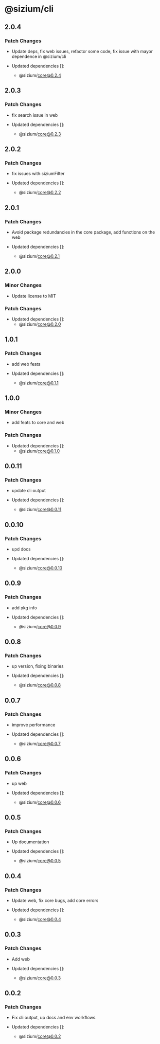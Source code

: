 # @sizium/cli

## 2.0.4

### Patch Changes

- Update deps, fix web issues, refactor some code, fix issue with mayor dependence in @sizium/cli

- Updated dependencies []:
  - @sizium/core@0.2.4

## 2.0.3

### Patch Changes

- fix search issue in web

- Updated dependencies []:
  - @sizium/core@0.2.3

## 2.0.2

### Patch Changes

- fix issues with siziumFilter

- Updated dependencies []:
  - @sizium/core@0.2.2

## 2.0.1

### Patch Changes

- Avoid package redundancies in the core package, add functions on the web

- Updated dependencies []:
  - @sizium/core@0.2.1

## 2.0.0

### Minor Changes

- Update license to MIT

### Patch Changes

- Updated dependencies []:
  - @sizium/core@0.2.0

## 1.0.1

### Patch Changes

- add web feats

- Updated dependencies []:
  - @sizium/core@0.1.1

## 1.0.0

### Minor Changes

- add feats to core and web

### Patch Changes

- Updated dependencies []:
  - @sizium/core@0.1.0

## 0.0.11

### Patch Changes

- update cli output

- Updated dependencies []:
  - @sizium/core@0.0.11

## 0.0.10

### Patch Changes

- upd docs

- Updated dependencies []:
  - @sizium/core@0.0.10

## 0.0.9

### Patch Changes

- add pkg info

- Updated dependencies []:
  - @sizium/core@0.0.9

## 0.0.8

### Patch Changes

- up version, fixing binaries

- Updated dependencies []:
  - @sizium/core@0.0.8

## 0.0.7

### Patch Changes

- improve performance

- Updated dependencies []:
  - @sizium/core@0.0.7

## 0.0.6

### Patch Changes

- up web

- Updated dependencies []:
  - @sizium/core@0.0.6

## 0.0.5

### Patch Changes

- Up documentation

- Updated dependencies []:
  - @sizium/core@0.0.5

## 0.0.4

### Patch Changes

- Update web, fix core bugs, add core errors

- Updated dependencies []:
  - @sizium/core@0.0.4

## 0.0.3

### Patch Changes

- Add web

- Updated dependencies []:
  - @sizium/core@0.0.3

## 0.0.2

### Patch Changes

- Fix cli output, up docs and env workflows

- Updated dependencies []:
  - @sizium/core@0.0.2
